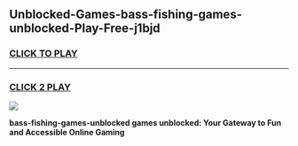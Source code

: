 
## Unblocked-Games-bass-fishing-games-unblocked-Play-Free-j1bjd
<h3>
<a href="https://premium76.site?title=bass-fishing-games-unblocked&ref=17A">CLICK TO PLAY</a></h3>
<hr>

<h3>
<a href="https://premium76.site?title=bass-fishing-games-unblocked&ref=17A">CLICK 2 PLAY</a>
  
</h3>

<a href="https://premium76.site?title=bass-fishing-games-unblocked&ref=17A"><img src="https://clearcache.store/games.png"></a>


**bass-fishing-games-unblocked games unblocked: Your Gateway to Fun and Accessible Online Gaming**
